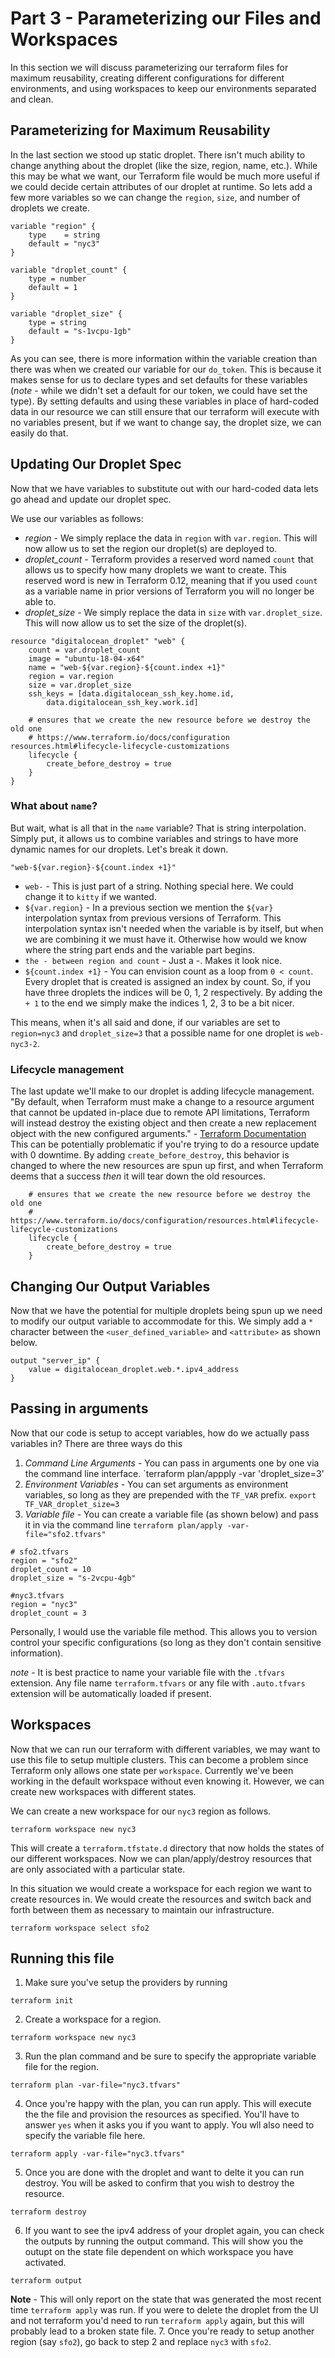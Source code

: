 # Part 3 - Parameterizing our Files and Workspaces
In this section we will discuss parameterizing our terraform files for maximum
reusability, creating different configurations for different environments, and
using workspaces to keep our environments separated and clean.

## Parameterizing for Maximum Reusability
In the last section we stood up static droplet. There isn't much ability to 
change anything about the droplet (like the size, region, name, etc.). While
this may be what we want, our Terraform file would be much more useful if we
could decide certain attributes of our droplet at runtime. So lets add
a few more variables so we can change the `region`, `size`, and number of
droplets we create.

```
variable "region" {
    type    = string
    default = "nyc3"
}

variable "droplet_count" {
    type = number
    default = 1
}

variable "droplet_size" {
    type = string
    default = "s-1vcpu-1gb"
}
```

As you can see, there is more information within the variable creation than 
there was when we created our variable for our `do_token`. This is because it 
makes sense for us to declare types and set defaults for these variables 
(*note* - while we didn't set a default for our token, we could have set the
type). By setting defaults and using these variables in place of hard-coded
data in our resource we can still ensure that our terraform will execute with
no variables present, but if we want to change say, the droplet size, we can
easily do that.

## Updating Our Droplet Spec
Now that we have variables to substitute out with our hard-coded data lets
go ahead and update our droplet spec.

We use our variables as follows:

* *region* - We simply replace the data in `region` with `var.region`. This will
now allow us to set the region our droplet(s) are deployed to.
* *droplet_count* - Terraform provides a reserved word named `count` that allows
us to specify how many droplets we want to create. This reserved word is new
in Terraform 0.12, meaning that if you used `count` as a variable name in prior
versions of Terraform you will no longer be able to.
* *droplet_size* - We simply replace the data in `size` with `var.droplet_size`.
This will now allow us to set the size of the droplet(s).

```
resource "digitalocean_droplet" "web" {
    count = var.droplet_count
    image = "ubuntu-18-04-x64"
    name = "web-${var.region}-${count.index +1}"
    region = var.region
    size = var.droplet_size
    ssh_keys = [data.digitalocean_ssh_key.home.id, 
        data.digitalocean_ssh_key.work.id]

    # ensures that we create the new resource before we destroy the old one
    # https://www.terraform.io/docs/configuration resources.html#lifecycle-lifecycle-customizations
    lifecycle {
        create_before_destroy = true
    }
}
```

### What about `name`?
But wait, what is all that in the `name` variable? That is string interpolation.
Simply put, it allows us to combine variables and strings to have more dynamic
names for our droplets. Let's break it down.

`"web-${var.region}-${count.index +1}"`
* `web-` - This is just part of a string. Nothing special here. We could change
it to `kitty` if we wanted.
* `${var.region}` - In a previous section we mention the `${var}` interpolation
syntax from previous versions of Terraform. This interpolation syntax isn't
needed when the variable is by itself, but when we are combining it we must
have it. Otherwise how would we know where the string part ends and the variable
part begins.
* `the - between region and count` - Just a -. Makes it look nice.
* `${count.index +1}` - You can envision count as a loop from `0 < count`. Every
droplet that is created is assigned an index by count. So, if you have three
droplets the indices will be 0, 1, 2 respectively. By adding the `+ 1` to the
end we simply make the indices 1, 2, 3 to be a bit nicer.

This means, when it's all said and done, if our variables are set to 
`region=nyc3` and `droplet_size=3` that a possible name for one droplet is
`web-nyc3-2`. 

### Lifecycle management
The last update we'll make to our droplet is adding lifecycle management. "By 
default, when Terraform must make a change to a resource argument that cannot be
updated in-place due to remote API limitations, Terraform will instead destroy 
the existing object and then create a new replacement object with the new 
configured arguments." - [Terraform Documentation](https://www.terraform.io/docs/configuration/resources.html#lifecycle-lifecycle-customizations)
This can be potentially problematic if you're trying to do a resource update
with 0 downtime. By adding `create_before_destroy`, this behavior is changed
to where the new resources are spun up first, and when Terraform deems that
a success *then* it will tear down the old resources.

```
    # ensures that we create the new resource before we destroy the old one
    # https://www.terraform.io/docs/configuration/resources.html#lifecycle-lifecycle-customizations
    lifecycle {
        create_before_destroy = true
    }
```

## Changing Our Output Variables
Now that we have the potential for multiple droplets being spun up we need
to modify our output variable to accommodate for this. We simply add a `*` 
character between the `<user_defined_variable>` and `<attribute>` as shown 
below.

```
output "server_ip" {
    value = digitalocean_droplet.web.*.ipv4_address
}
```

## Passing in arguments
Now that our code is setup to accept variables, how do we actually pass
variables in? There are three ways do this

1. *Command Line Arguments* - You can pass in arguments one by one via the
command line interface. `terraform plan/appply -var 'droplet_size=3'
2. *Environment Variables* - You can set arguments as environment variables, so
long as they are prepended with the `TF_VAR` prefix. 
`export TF_VAR_droplet_size=3`
3. *Variable file* - You can create a variable file (as shown below) and pass
it in via the command line `terraform plan/apply -var-file="sfo2.tfvars"`

```
# sfo2.tfvars
region = "sfo2"
droplet_count = 10
droplet_size = "s-2vcpu-4gb"
```

```
#nyc3.tfvars
region = "nyc3"
droplet_count = 3
```
Personally, I would use the variable file method. This allows you to version
control your specific configurations (so long as they don't contain sensitive
information). 

*note* - It is best practice to name your variable file with the `.tfvars`
extension. Any file name `terraform.tfvars` or any file with `.auto.tfvars` 
extension will be automatically loaded if present. 

## Workspaces
Now that we can run our terraform with different variables, we may want to use
this file to setup multiple clusters. This can become a problem since Terraform
only allows one state per `workspace`. Currently we've been working in the 
default workspace without even knowing it. However, we can create new workspaces
with different states.

We can create a new workspace for our `nyc3` region as follows.
```
terraform workspace new nyc3
```
This will create a `terraform.tfstate.d` directory that now holds the states
of our different workspaces. Now we can plan/apply/destroy resources that are
only associated with a particular state. 

In this situation we would create a workspace for each region we want to 
create resources in. We would create the resources and switch back and forth
between them as necessary to maintain our infrastructure. 

```
terraform workspace select sfo2
```

## Running this file
1. Make sure you've setup the providers by running 
```
terraform init
```
2. Create a workspace for a region. 
```
terraform workspace new nyc3
```
3. Run the plan command and be sure to specify the appropriate variable file 
for the region.
```
terraform plan -var-file="nyc3.tfvars"
```
4. Once you're happy with the plan, you can run apply. This will execute the 
the file and provision the resources as specified. You'll have to answer
`yes` when it asks you if you want to apply. You wll also need to specify the
variable file here.
```
terraform apply -var-file="nyc3.tfvars"
```
5. Once you are done with the droplet and want to delte it you can run destroy.
You will be asked to confirm that you wish to destroy the resource.
```
terraform destroy
```
6. If you want to see the ipv4 address of your droplet again, you can check
the outputs by running the output command. This will show you the outupt on 
the state file dependent on which workspace you have activated.
```
terraform output
```
**Note** - This will only report on the state that was generated the most 
recent time `terraform apply` was run. If you were to delete the droplet from
the UI and not terraform you'd need to run `terraform apply` again, but this will probably lead to a broken state file.
7. Once you're ready to setup another region (say `sfo2`), go back to step 2 and
replace `nyc3` with `sfo2`.